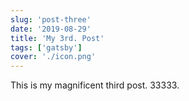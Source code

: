 ```yaml
---
slug: 'post-three'
date: '2019-08-29'
title: 'My 3rd. Post'
tags: ['gatsby']
cover: './icon.png'
---
```


This is my magnificent third post. 33333.